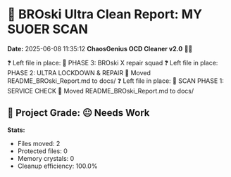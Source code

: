 # 🧹 BROski Ultra Clean Report: MY SUOER SCAN
**Date:** 2025-06-08 11:35:12
**ChaosGenius OCD Cleaner v2.0** 🧠💜

❓ Left file in place: 🔁 PHASE 3: BROski X repair squad
❓ Left file in place: PHASE 2: ULTRA LOCKDOWN & REPAIR
📁 Moved README_BROski_Report.md to docs/
❓ Left file in place: 🚦 SCAN PHASE 1: SERVICE CHECK
📁 Moved README_BROski_Report.md to docs/

## 🧠 Project Grade: 😐 Needs Work
**Stats:**
- Files moved: 2
- Protected files: 0
- Memory crystals: 0
- Cleanup efficiency: 100.0%
